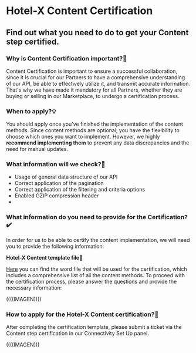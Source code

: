 ﻿---
sidebar_position: 2
---

# Hotel-X Content Certification

## Find out what you need to do to get your Content step certified.

### Why is Content Certification important?📑

Content Certification is important to ensure a successful collaboration, since it is crucial for our Partners to have a comprehensive understanding of our API, be able to effectively utilize it, and transmit accurate information. That's why we have made it mandatory for all Partners, whether they are buying or selling in our Marketplace, to undergo a certification process.

### When to apply?💡

You should apply once you've finished the implementation of the content methods. Since content methods are optional, you have the flexibility to choose which ones you want to implement. However, we highly **recommend implementing them** to prevent any data discrepancies and the need for manual updates.

### What information will we check?🔎
- Usage of general data structure of our API
- Correct application of the pagination
- Correct application of the filtering and criteria options
- Enabled GZIP compression header
- 
### What information do you need to provide for the Certification?✔️

In order for us to be  able to certify the content implementation, we will need you to provide the following information:

**Hotel-X Content template file📑**

[Here](https://2825176.fs1.hubspotusercontent-na1.net/hubfs/2825176/Hotel-X%20Content%20Template%20File.docx) you can find the word file that will be used for the certification, which includes a comprehensive list of all the content methods. To proceed with the certification process, please answer the questions and provide the necessary information:

((((IMAGEN))))

### How to apply for the Hotel-X Content certification?🚀

After completing the certification template, please submit a ticket via the Content step certification in our Connectivity Set Up panel.

((((IMAGEN)))